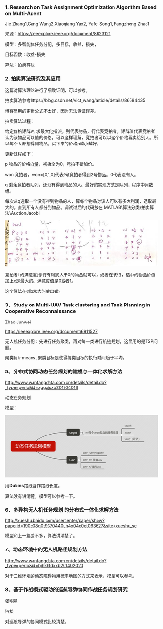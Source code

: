 ### 1. Research on Task Assignment Optimization Algorithm Based on Multi-Agent

Jie Zhang1,Gang Wang2,Xiaoqiang Yao2, Yafei Song1, Fangzheng Zhao1

 

来源：https://ieeexplore.ieee.org/document/8623121

模型：多智能体任务分配，多目标，收益，损失，

目标函数：收益-损失

算法：拍卖算法

### 2. 拍卖算法研究及其应用

这篇对算法理论进行了细致证明，可以参考。

拍卖算法参考https://blog.csdn.net/vict_wang/article/details/86584435

博客里用的更新公式不太好，因为无法保证误差。

拍卖算法过程：

给定价格矩阵w, 求最大化指派。列代表物品，行代表竞拍者。矩阵值代表竞拍者认为该物品可以值的价格，可以这样理解，竞拍者可以以这个价格再卖给别人。所以每个人都想得到物品，买下来的价格p越小越好。

更新过程如下：

p 物品的价格向量，初始全为0，竞拍不断加价。

won 竞拍者，won=[0,1,0]代表1号竞拍者得到2号物品。0代表没有人。

q 剩余竞拍者队列，还没有得到物品的人。最好的实现方式是队列，程序中用数组。

每次从q选取一个没有得到物品的人，算每个物品对该人可以有多大利润，选取最大的。直到所有人都分到物品。调试过后的代码放在 MATLAB\算法分类\拍卖算法\AuctionJacobi

![](PaperNote.assets/clip_image002.jpg)

竞拍者i 的满意度指i行有利润大于0的物品就可以，或者在该行，选中的物品价值加上e是最大的。满意度值是0或者1。

这个算法在e取太大时会出错。

### 3、Study on Multi-UAV Task clustering and Task Planning in Cooperative Reconnaissance

Zhao Junwei

https://ieeexplore.ieee.org/document/6911527

 

无人机任务分配：先进行任务聚类，再对每一类进行航迹规划，这里用的是TSP问题。

聚类用k-means ,聚类目标是使得每类目标的执行时间趋于平均。

### 5、分布式协同动态任务规划的建模与一体化求解方法

http://www.wanfangdata.com.cn/details/detail.do?_type=perio&id=zggxjsxb201704018

 

动态任务规划

模型：

![img](PaperNote.assets/clip_image004.png)

用**Dubins**路线当作路线长度。

算法没有讲清楚。模型可以参考一下。

### 6．多异构无人机任务规划 的分布式一体化求解方法

http://xueshu.baidu.com/usercenter/paper/show?paperid=190c08q0t9370440uh4x04d0et063627&site=xueshu_se

模型和上一篇差不多，算法讲清楚了。

### 7、动态环境中的无人机路径规划方法

http://www.wanfangdata.com.cn/details/detail.do?_type=perio&id=bjhkhtdxxb201402020

对于二维环境的动态障碍物用概率地图的方式来表示，模型可以参考。

### 8、基于作战模式驱动的巡航导弹协同作战任务规划研究

张明星

[链接](http://kns.cnki.net/KCMS/detail/detail.aspx?dbcode=CJFQ&dbname=CJFDLAST2018&filename=ZHKZ201801011&uid=WEEvREdxOWJmbC9oM1NjYkZCbDdrdXQyZVk2WlJaWndNdGhnWSt3cXhmTWI=$R1yZ0H6jyaa0en3RxVUd8df-oHi7XMMDo7mtKT6mSmEvTuk11l2gFA!!&v=MzI0NDBGckNVUkxPZlllZG5GeS9sVzd2T1B5WEFkTEc0SDluTXJvOUVaWVI4ZVgxTHV4WVM3RGgxVDNxVHJXTTE=)

对巡航导弹的协同模式比较清楚。